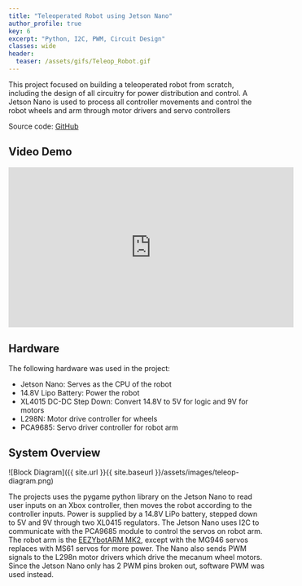 ```yaml
---
title: "Teleoperated Robot using Jetson Nano"
author_profile: true
key: 6
excerpt: "Python, I2C, PWM, Circuit Design"
classes: wide
header:
  teaser: /assets/gifs/Teleop_Robot.gif
---
```


This project focused on building a teleoperated robot from scratch, including the design of all circuitry for power distribution and control. A Jetson Nano is used to process all controller movements and control the robot wheels and arm through motor drivers and servo controllers

Source code: [GitHub](https://github.com/laehon/Teleop-Robot)

## Video Demo
<iframe width="560" height="315" src="https://www.youtube.com/embed/25syFlk5F58?si=U_lDTquaZgg-EnwP" title="YouTube video player" frameborder="0" allow="accelerometer; autoplay; clipboard-write; encrypted-media; gyroscope; picture-in-picture; web-share" referrerpolicy="strict-origin-when-cross-origin" allowfullscreen></iframe>

## Hardware
The following hardware was used in the project:
* Jetson Nano: Serves as the CPU of the robot
* 14.8V Lipo Battery: Power the robot
* XL4015 DC-DC Step Down: Convert 14.8V to 5V for logic and 9V for motors
* L298N: Motor drive controller for wheels
* PCA9685: Servo driver controller for robot arm

## System Overview
![Block Diagram]({{ site.url }}{{ site.baseurl }}/assets/images/teleop-diagram.png)

The projects uses the pygame python library on the Jetson Nano to read user inputs on an Xbox controller, then moves the robot according to the controller inputs. Power is supplied by a 14.8V LiPo battery, stepped down to 5V and 9V through two XL0415 regulators. The Jetson Nano uses I2C to communicate with the PCA9685 module to control the servos on robot arm. The robot arm is the [EEZYbotARM MK2](http://www.eezyrobots.it/eba_mk2.html), except with the MG946 servos replaces with MS61 servos for more power. The Nano also sends PWM signals to the L298n motor drivers which drive the mecanum wheel motors. Since the Jetson Nano only has 2 PWM pins broken out, software PWM was used instead. 
